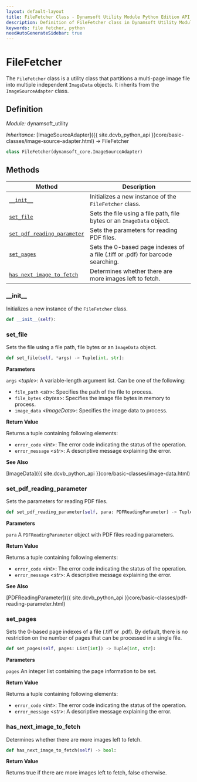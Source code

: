 ```yaml
---
layout: default-layout
title: FileFetcher Class - Dynamsoft Utility Module Python Edition API Reference
description: Definition of FileFetcher class in Dynamsoft Utility Module Python Edition.
keywords: file fetcher, python
needAutoGenerateSidebar: true
---
```


# FileFetcher

The `FileFetcher` class is a utility class that partitions a multi-page image file into multiple independent `ImageData` objects. It inherits from the `ImageSourceAdapter` class.

## Definition

*Module:* dynamsoft_utility

*Inheritance:* [ImageSourceAdapter]({{ site.dcvb_python_api }}core/basic-classes/image-source-adapter.html) -> FileFetcher

```python
class FileFetcher(dynamsoft_core.ImageSourceAdapter)
```

## Methods

| Method | Description |
|--------|-------------|
| [`__init__`](#__init__) | Initializes a new instance of the `FileFetcher` class. |
| [`set_file`](#set_file) | Sets the file using a file path, file bytes or an `ImageData` object. |
| [`set_pdf_reading_parameter`](#set_pdf_reading_parameter) | Sets the parameters for reading PDF files. |
| [`set_pages`](#set_pages) | Sets the 0-based page indexes of a file (.tiff or .pdf) for barcode searching. |
| [`has_next_image_to_fetch`](#has_next_image_to_fetch) | Determines whether there are more images left to fetch. |

### \_\_init\_\_

Initializes a new instance of the `FileFetcher` class.

```python
def __init__(self):
```

### set_file

Sets the file using a file path, file bytes or an `ImageData` object.

```python
def set_file(self, *args) -> Tuple[int, str]:
```

**Parameters**

`args` <*tuple*>: A variable-length argument list. Can be one of the following:

- `file_path` <*str*>: Specifies the path of the file to process.
- `file_bytes` <*bytes*>: Specifies the image file bytes in memory to process.
- `image_data` <*ImageData*>: Specifies the image data to process.

**Return Value**

Returns a tuple containing following elements:
- `error_code` <*int*>: The error code indicating the status of the operation.
- `error_message` <*str*>: A descriptive message explaining the error.

**See Also**

[ImageData]({{ site.dcvb_python_api }}core/basic-classes/image-data.html)

### set_pdf_reading_parameter

Sets the parameters for reading PDF files.

```python
def set_pdf_reading_parameter(self, para: PDFReadingParameter) -> Tuple[int, str]:
```

**Parameters**

`para` A `PDFReadingParameter` object with PDF files reading parameters.

**Return Value**

Returns a tuple containing following elements:
- `error_code` <*int*>: The error code indicating the status of the operation.
- `error_message` <*str*>: A descriptive message explaining the error.

**See Also**

[PDFReadingParameter]({{ site.dcvb_python_api }}core/basic-classes/pdf-reading-parameter.html)

### set_pages

Sets the 0-based page indexes of a file (.tiff or .pdf). By default, there is no restriction on the number of pages that can be processed in a single file.

```python
def set_pages(self, pages: List[int]) -> Tuple[int, str]:
```

**Parameters**

`pages` An integer list containing the page information to be set.

**Return Value**

Returns a tuple containing following elements:
- `error_code` <*int*>: The error code indicating the status of the operation.
- `error_message` <*str*>: A descriptive message explaining the error.

### has_next_image_to_fetch

Determines whether there are more images left to fetch.

```python
def has_next_image_to_fetch(self) -> bool:
```

**Return Value**

Returns true if there are more images left to fetch, false otherwise.
